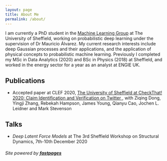 ```yaml
---
layout: page
title: About Me
permalink: /about/
---
```


I am currently a PhD student in the [Machine Learning Group](https://www.sheffield.ac.uk/dcs/research/groups/machine-learning) at The University of Sheffield, working on probabilistic deep learning under the supervision of Dr Mauricio Álvarez. My current research interests include deep Gaussian processes and their applications, and the application of physical concepts to probabilistic machine learning. Previously I completed my MSc in Data Analytics (2020) and BSc in Physics (2018) at Sheffield, and worked in the energy sector for a year as an analyst at ENGIE UK.

## Publications

* Accepted paper at CLEF 2020, [The University of Sheffield at CheckThat! 2020: Claim Identification and Verification on Twitter ](http://ceur-ws.org/Vol-2696/paper_162.pdf), with Ziqing Dong, Yingji Zhang, Rebekah Hampson, James Young, Qianyu Cao, Jochen L. Leidner and Mark Stevenson

## Talks

* *Deep Latent Force Models* at The 3rd Sheffield Workshop on Structural Dynamics, 7th-10th December 2020

###### Site powered by **[fastpages](https://github.com/fastai/fastpages)**
